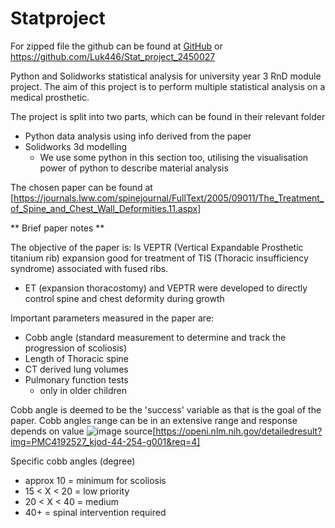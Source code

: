 # Statproject
For zipped file the github can be found at [GitHub](https://github.com/Luk446/Stat_project_2450027) or  https://github.com/Luk446/Stat_project_2450027

Python and Solidworks statistical analysis for university year 3 RnD module project. The aim of this project is to perform multiple statistical analysis on a medical prosthetic.

The project is split into two parts, which can be found in their relevant folder
- Python data analysis using info derived from the paper
- Solidworks 3d modelling
    - We use some python in this section too, utilising the visualisation power of python to describe material analysis

The chosen paper can be found at [https://journals.lww.com/spinejournal/FullText/2005/09011/The_Treatment_of_Spine_and_Chest_Wall_Deformities.11.aspx]

** Brief paper notes **

The objective of the paper is: 
Is VEPTR (Vertical Expandable Prosthetic titanium rib) expansion good for treatment of TIS (Thoracic insufficiency syndrome) associated with fused ribs.
- ET (expansion thoracostomy) and VEPTR were developed to directly control spine and chest deformity during growth

Important parameters measured in the paper are:
- Cobb angle (standard measurement to determine and track the progression of scoliosis)
- Length of Thoracic spine
- CT derived lung volumes
- Pulmonary function tests
    - only in older children

 Cobb angle is deemed to be the 'success' variable as that is the goal of the paper. Cobb angles range can be in an extensive range and response depends on value
![image](https://github.com/Luk446/Stat_project_2450027/assets/145694364/06e9e430-20b5-45d2-813b-19208ee26b13) source[https://openi.nlm.nih.gov/detailedresult?img=PMC4192527_kjod-44-254-g001&req=4]

 Specific cobb angles (degree)
- approx 10 = minimum for scoliosis
- 15 < X < 20 = low priority
- 20 < X < 40  = medium
- 40+ = spinal intervention required
